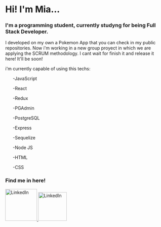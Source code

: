 
<h1> Hi! I'm Mia... </h1>

<h3> I'm a programming student, currently studyng for being Full Stack Developer. </h3>

<p> I developed on my own a Pokemon App that you can check in my public repositories. 
Now i'm working in a new group proyect in which we are applying the SCRUM methodology. 
I cant wait for finish it and release it here! It'll be soon! </p>

<p> i'm currently capable of using this techs:</p>

<ul> -JavaScript </ul>
<ul> -React </ul>
<ul> -Redux </ul>
<ul> -PGAdmin </ul>
<ul> -PostgreSQL </ul>
<ul> -Express </ul>
<ul> -Sequelize </ul>
<ul> -Node JS </ul>
<ul> -HTML </ul>
<ul> -CSS </ul>

<h3> Find me in here! </h3>

<a href="https://www.linkedin.com/in/ninamiapassalia/"> 
<img src='http://pngimg.com/uploads/linkedIn/linkedIn_PNG38.png' height='100' width='100' alt='LinkedIn'/> 
</a>

<a href="https://www.asoundeffect.com/arcane-sound/?linkId=100000101008548"> 
<img src='http://pngimg.com/uploads/email/email_PNG11.png' height='90' width='90' alt='LinkedIn'/> 
</a>
